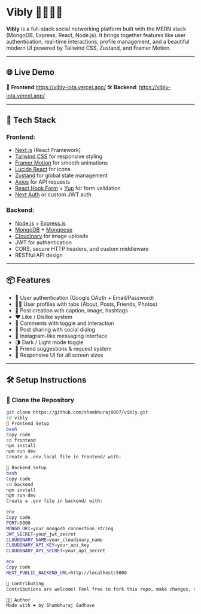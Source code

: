 # Vibly 🧑‍🤝‍🧑✨

**Vibly** is a full-stack social networking platform built with the MERN stack (MongoDB, Express, React, Node.js). It brings together features like user authentication, real-time interactions, profile management, and a beautiful modern UI powered by Tailwind CSS, Zustand, and Framer Motion.  

---

## 🌐 Live Demo

🚀 **Frontend**:https://vibly-iota.vercel.app/ 
🛠️ **Backend**: https://vibly-iota.vercel.app/

---

## 🔧 Tech Stack

### Frontend:
- [Next.js](https://nextjs.org/) (React Framework)
- [Tailwind CSS](https://tailwindcss.com/) for responsive styling
- [Framer Motion](https://www.framer.com/motion/) for smooth animations
- [Lucide React](https://lucide.dev/) for icons
- [Zustand](https://zustand-demo.pmnd.rs/) for global state management
- [Axios](https://axios-http.com/) for API requests
- [React Hook Form](https://react-hook-form.com/) + [Yup](https://github.com/jquense/yup) for form validation
- [Next Auth](https://next-auth.js.org/) or custom JWT auth

### Backend:
- [Node.js](https://nodejs.org/) + [Express.js](https://expressjs.com/)
- [MongoDB](https://www.mongodb.com/) + [Mongoose](https://mongoosejs.com/)
- [Cloudinary](https://cloudinary.com/) for image uploads
- JWT for authentication
- CORS, secure HTTP headers, and custom middleware
- RESTful API design

---

## 📦 Features

- 🔐 User authentication (Google OAuth + Email/Password)
- 🧑‍💼 User profiles with tabs (About, Posts, Friends, Photos)
- 📝 Post creation with caption, image, hashtags
- ❤️ Like / Dislike system
- 💬 Comments with toggle and interaction
- 🔗 Post sharing with social dialog
- 💬 Instagram-like messaging interface
- 🌗 Dark / Light mode toggle
- 🧠 Friend suggestions & request system
- 📱 Responsive UI for all screen sizes

---

## 🛠️ Setup Instructions

### 🔁 Clone the Repository

```bash
git clone https://github.com/shambhuraj0007/vibly.git
cd vibly
🚀 Frontend Setup
bash
Copy code
cd frontend
npm install
npm run dev
Create a .env.local file in frontend/ with:

🔧 Backend Setup
bash
Copy code
cd backend
npm install
npm run dev
Create a .env file in backend/ with:

env
Copy code
PORT=5000
MONGO_URI=your_mongodb_connection_string
JWT_SECRET=your_jwt_secret
CLOUDINARY_NAME=your_cloudinary_name
CLOUDINARY_API_KEY=your_api_key
CLOUDINARY_API_SECRET=your_api_secret

env
Copy code
NEXT_PUBLIC_BACKEND_URL=http://localhost:5000

🙌 Contributing
Contributions are welcome! Feel free to fork this repo, make changes, and open a pull request.

👨‍💻 Author
Made with ❤️ by Shambhuraj Gadhave
